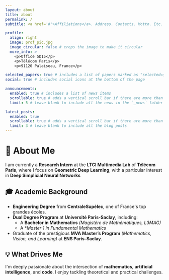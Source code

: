 ```yaml
---
layout: about
title: about
permalink: /
subtitle: <a href='#'>Affiliations</a>. Address. Contacts. Motto. Etc.

profile:
  align: right
  image: prof_pic.jpg
  image_circular: false # crops the image to make it circular
  more_info: >
    <p>Office 5D15</p>
    <p>Télécom Paris</p>
    <p>91120 Palaiseau, France</p>

selected_papers: true # includes a list of papers marked as "selected={true}"
social: true # includes social icons at the bottom of the page

announcements:
  enabled: true # includes a list of news items
  scrollable: true # adds a vertical scroll bar if there are more than 3 news items
  limit: 5 # leave blank to include all the news in the `_news` folder

latest_posts:
  enabled: true
  scrollable: true # adds a vertical scroll bar if there are more than 3 new posts items
  limit: 3 # leave blank to include all the blog posts
---
```


# 👋 About Me

I am currently a **Research Intern** at the **LTCI Multimedia Lab** of **Télécom Paris**, where I focus on **Geometric Deep Learning**, with a particular interest in **Deep Simplicial Neural Networks**

## 🎓 Academic Background

- **Engineering Degree** from **CentraleSupélec**, one of France's top grandes écoles.
- **Dual Degree Program** at **Université Paris-Saclay**, including:
  - A **Bachelor in Mathematics** *(Magistère de Mathématiques, L3MAG)*  
  - A **Master 1 in Fundamental Mathematics*
- Graduate of the prestigious **MVA Master’s Program** *(Mathematics, Vision, and Learning)* at **ENS Paris-Saclay**.

## 💡 What Drives Me

I'm deeply passionate about the intersection of **mathematics**, **artificial intelligence**, and **code**. I enjoy tackling theoretical and practical challenges.


